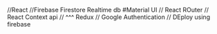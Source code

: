 //React
//Firebase Firestore Realtime db
#Material UI
// React ROuter
// React Context api
// ^^^ Redux
// Google Authentication
// DEploy using firebase
